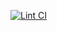 [![Lint CI](https://github.com/attlr-ui/ui-components/actions/workflows/lint.yml/badge.svg)](https://github.com/attlr-ui/ui-components/actions/workflows/lint.yml)
